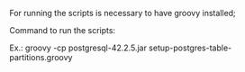 For running the scripts is necessary to have groovy installed;

Command to run the scripts:

Ex.:
groovy -cp postgresql-42.2.5.jar setup-postgres-table-partitions.groovy


